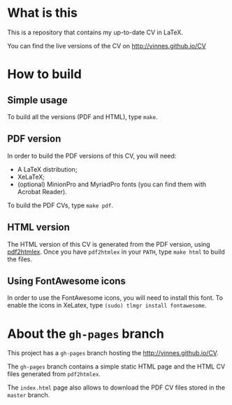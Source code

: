 # What is this

This is a repository that contains my up-to-date CV in LaTeX.

You can find the live versions of the CV on http://vinnes.github.io/CV

# How to build

## Simple usage

To build all the versions (PDF and HTML), type `make`.


## PDF version

In order to build the PDF versions of this CV, you will need:

   * A LaTeX distribution;
   * XeLaTeX;
   * (optional) MinionPro and MyriadPro fonts (you can find them with Acrobat Reader).

To build the PDF CVs, type `make pdf`.


## HTML version

The HTML version of this CV is generated from the PDF version, using [pdf2htmlex](https://github.com/coolwanglu/pdf2htmlEX). Once you have `pdf2htmlex` in your `PATH`, type `make html` to build the files.


## Using FontAwesome icons

In order to use the FontAwesome icons, you will need to install this font. To enable the icons in XeLatex, type `(sudo) tlmgr install fontawesome`.


# About the `gh-pages` branch

This project has a `gh-pages` branch hosting the http://vinnes.github.io/CV.

The `gh-pages` branch contains a simple static HTML page and the HTML CV files generated from `pdf2htmlex`.

The `index.html` page also allows to download the PDF CV files stored in the `master` branch.

